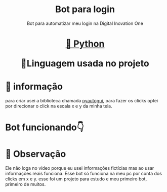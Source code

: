 <h1 align="center">Bot para login</h1>
<p align="center">Bot para automatizar meu login na <a href"https://digitalinnovation.one/">Digital Inovation One</a></p>
<h1 align="center">
    <a href="">🔗 Python</a>
    <p align="center">🚀Linguagem usada no projeto</p>
</h1>

# 🎲 informação
para criar usei a biblioteca chamada <a href="https://pyautogui.readthedocs.io/en/latest/">pyautogui</a>, para fazer os clicks optei por direcionar o click na escala x e y da minha tela.

# Bot funcionando👇


# 🎯 Observação
Ele não loga no vídeo porque eu usei informações fictícias mas ao usar informações reais funciona. Esse bot só funciona na meu pc por conta dos clicks em x e y.
esse foi um projeto para estudo e meu primeiro bot, primeiro de muitos. 
